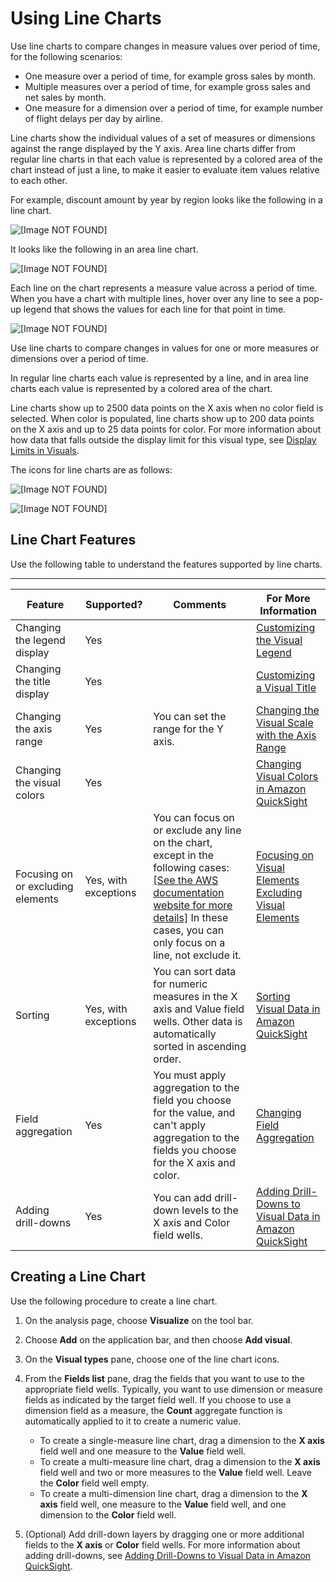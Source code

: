 # Using Line Charts<a name="line-charts"></a>

Use line charts to compare changes in measure values over period of time, for the following scenarios: 
+ One measure over a period of time, for example gross sales by month\. 
+ Multiple measures over a period of time, for example gross sales and net sales by month\. 
+ One measure for a dimension over a period of time, for example number of flight delays per day by airline\. 

Line charts show the individual values of a set of measures or dimensions against the range displayed by the Y axis\. Area line charts differ from regular line charts in that each value is represented by a colored area of the chart instead of just a line, to make it easier to evaluate item values relative to each other\.

For example, discount amount by year by region looks like the following in a line chart\.

![\[Image NOT FOUND\]](http://docs.aws.amazon.com/quicksight/latest/user/images/line-chart-example.png)

It looks like the following in an area line chart\.

![\[Image NOT FOUND\]](http://docs.aws.amazon.com/quicksight/latest/user/images/area-line-chart-example.png)

Each line on the chart represents a measure value across a period of time\. When you have a chart with multiple lines, hover over any line to see a pop\-up legend that shows the values for each line for that point in time\.

![\[Image NOT FOUND\]](http://docs.aws.amazon.com/quicksight/latest/user/images/line-on-hover-legend.png)

Use line charts to compare changes in values for one or more measures or dimensions over a period of time\. 

In regular line charts each value is represented by a line, and in area line charts each value is represented by a colored area of the chart\. 

Line charts show up to 2500 data points on the X axis when no color field is selected\. When color is populated, line charts show up to 200 data points on the X axis and up to 25 data points for color\. For more information about how data that falls outside the display limit for this visual type, see [Display Limits in Visuals](working-with-visual-types.md#display-limits)\.

The icons for line charts are as follows:

![\[Image NOT FOUND\]](http://docs.aws.amazon.com/quicksight/latest/user/images/line-chart.png)

![\[Image NOT FOUND\]](http://docs.aws.amazon.com/quicksight/latest/user/images/area-line-chart.png)

## Line Chart Features<a name="line-chart-features"></a>

Use the following table to understand the features supported by line charts\.


****  

| Feature | Supported? | Comments | For More Information | 
| --- | --- | --- | --- | 
| Changing the legend display | Yes |  | [Customizing the Visual Legend](formatting-a-visual.md#customizing-visual-legend) | 
| Changing the title display | Yes |  | [Customizing a Visual Title](formatting-a-visual.md#displaying-visual-title) | 
| Changing the axis range | Yes | You can set the range for the Y axis\. | [Changing the Visual Scale with the Axis Range](formatting-a-visual.md#changing-visual-scale-axis-range) | 
| Changing the visual colors | Yes |  | [Changing Visual Colors in Amazon QuickSight](changing-visual-colors.md) | 
| Focusing on or excluding elements | Yes, with exceptions | You can focus on or exclude any line on the chart, except in the following cases: [\[See the AWS documentation website for more details\]](http://docs.aws.amazon.com/quicksight/latest/user/line-charts.html) In these cases, you can only focus on a line, not exclude it\. |  [Focusing on Visual Elements](focusing-on-visual-elements.md) [Excluding Visual Elements](excluding-visual-elements.md) | 
| Sorting | Yes, with exceptions | You can sort data for numeric measures in the X axis and Value field wells\. Other data is automatically sorted in ascending order\. | [Sorting Visual Data in Amazon QuickSight](sorting-visual-data.md) | 
| Field aggregation | Yes | You must apply aggregation to the field you choose for the value, and can't apply aggregation to the fields you choose for the X axis and color\. | [Changing Field Aggregation](changing-field-aggregation.md) | 
| Adding drill\-downs | Yes | You can add drill\-down levels to the X axis and Color field wells\. | [Adding Drill\-Downs to Visual Data in Amazon QuickSight](adding-drill-downs.md) | 

## Creating a Line Chart<a name="create-measure-line-chart"></a>

Use the following procedure to create a line chart\.

1. On the analysis page, choose **Visualize** on the tool bar\.

1. Choose **Add** on the application bar, and then choose **Add visual**\.

1. On the **Visual types** pane, choose one of the line chart icons\.

1. From the **Fields list** pane, drag the fields that you want to use to the appropriate field wells\. Typically, you want to use dimension or measure fields as indicated by the target field well\. If you choose to use a dimension field as a measure, the **Count** aggregate function is automatically applied to it to create a numeric value\.
   + To create a single\-measure line chart, drag a dimension to the **X axis** field well and one measure to the **Value** field well\.
   + To create a multi\-measure line chart, drag a dimension to the **X axis** field well and two or more measures to the **Value** field well\. Leave the **Color** field well empty\.
   + To create a multi\-dimension line chart, drag a dimension to the **X axis** field well, one measure to the **Value** field well, and one dimension to the **Color** field well\.

1. \(Optional\) Add drill\-down layers by dragging one or more additional fields to the **X axis** or **Color** field wells\. For more information about adding drill\-downs, see [Adding Drill\-Downs to Visual Data in Amazon QuickSight](adding-drill-downs.md)\. 